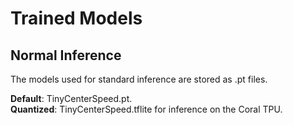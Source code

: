 # Trained Models

## Normal Inference
The models used for standard inference are stored as .pt files.

__Default__: TinyCenterSpeed.pt.  
__Quantized__: TinyCenterSpeed.tflite for inference on the Coral TPU.

